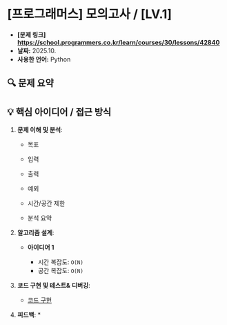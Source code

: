 # [프로그래머스] 모의고사 / [LV.1]

- **[문제 링크] https://school.programmers.co.kr/learn/courses/30/lessons/42840**
- **날짜:** 2025.10.
- **사용한 언어:** Python

## 🔍 문제 요약
    
>  

## 💡 핵심 아이디어 / 접근 방식

1.  **문제 이해 및 분석**:
    *   목표
        > 
    *   입력
        > 
    *   출력
        > 
    *   예외
        > 
    *   시간/공간 제한 
        > 
    * 분석 요약
        > 
2.  **알고리즘 설계**:
    *   **아이디어 1**
        >   
        *   시간 복잡도: `O(N)` 
        *   공간 복잡도: `O(N)` 


3.  **코드 구현 및 테스트& 디버깅**:
    - [코드 구현](./solution.ipynb)

4.  **피드백**:
    *   

